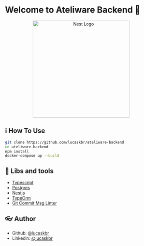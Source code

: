 

# Welcome to Ateliware Backend :wave:

<p align="center">
  <a href="http://nestjs.com/" target="blank"><img src="https://nestjs.com/img/logo_text.svg" width="320" alt="Nest Logo" /></a>
</p>

## :information_source: How To Use

```sh
git clone https://github.com/lucaskbr/ateliware-backend
cd ateliware-backend
npm install
docker-compose up --build
```

## :rocket: Libs and tools

* [Typescript](https://www.typescriptlang.org/index.html)
*  [Postgres](https://www.postgresql.org/)
* [Nestjs](https://nestjs.com/)
* [TypeOrm](https://typeorm.io/#/)
* [Git Commit Msg Linter](https://github.com/legend80s/commit-msg-linter)

## :eyeglasses: Author

* Github: [@lucaskbr](https://github.com/lucaskbr)
* Linkedin: [@lucaskbr](https://www.linkedin.com/in/lucas-klasa-13891414b/)

